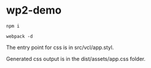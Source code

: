 # wp2-demo


```
npm i
```

```
webpack -d
```

The entry point for css is in src/vcl/app.styl.

Generated css output is in the dist/assets/app.css folder.  


 